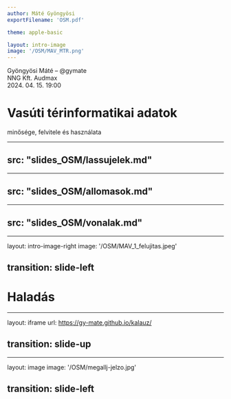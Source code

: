 ```yaml
---
author: Máté Gyöngyösi
exportFilename: 'OSM.pdf'

theme: apple-basic

layout: intro-image
image: '/OSM/MAV_MTR.png'
---
```


<div class="absolute top-10">
	<span class="font-700">
		Gyöngyösi Máté – @gymate<br>
	</span>
    <span class="font-200">
        NNG Kft. Audmax<br>
        2024. 04. 15. 19:00
    </span>
</div>

<div class="absolute bottom-10">
	<h1>Vasúti térinformatikai adatok</h1>
    <p>minősége, felvitele és használata</p>
</div>


---
src: "slides_OSM/lassujelek.md"
---

---
src: "slides_OSM/allomasok.md"
---

---
src: "slides_OSM/vonalak.md"
---


---
layout: intro-image-right
image: '/OSM/MAV_1_felujitas.jpeg'

transition: slide-left
---

# Haladás


---
layout: iframe
url: https://gy-mate.github.io/kalauz/

transition: slide-up
---


---
layout: image
image: '/OSM/megallj-jelzo.jpg'

transition: slide-left
---

